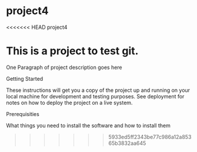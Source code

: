 # project4
<<<<<<< HEAD
project4


This is a project to test git. 
=======
One Paragraph of project description goes here

Getting Started

These instructions will get you a copy of the project up and running on your local machine for development and testing purposes. See deployment for notes on how to deploy the project on a live system.

Prerequisities

What things you need to install the software and how to install them
>>>>>>> 5933ed5ff2343be77c986a12a85365b3832aa645
